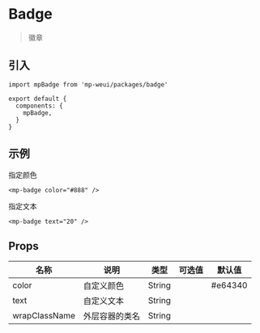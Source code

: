 # Badge

> 徽章

## 引入

    import mpBadge from 'mp-weui/packages/badge'

    export default {
      components: {
        mpBadge,
      }
    }

## 示例

指定颜色

    <mp-badge color="#888" />

指定文本

    <mp-badge text="20" />

## Props

名称 | 说明 | 类型 | 可选值 | 默认值
--- | ---- | ---- | ----- | ------
color | 自定义颜色 | String |  | #e64340
text | 自定义文本 | String  |  |
wrapClassName | 外层容器的类名 | String  |  |
